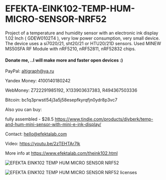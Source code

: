 
# EFEKTA-EINK102-TEMP-HUM-MICRO-SENSOR-NRF52
Project of a temperature and humidity sensor with an electronic ink display 1.02 Inch ( GDEW0102T4 ), very low power consumption, very small device. The device uses a si7020/21, sht20/21 or HTU20/21D sensors. Used MINEW MS50SFA RF Module with nRF5210, nRF52811, nRF52832 chips.


#### Donate me, ..I will make more and faster open devices :)

PayPal: altigraph@ya.ru

Yandex Money: 4100140180242

WebMoney: Z722291985192, X133903637383, R494367503336

Bitcoin: bc1q3prwstl54j3a5j58esepfkyrqfjn0ydr8p3vc7

Also you can buy:

fully assembled - $28.5  https://www.tindie.com/products/diyberk/temp-and-hum-mini-sensor-with-mini-e-ink-display/

Contact: hello@efektalab.com

Video: https://youtu.be/2zTEHTAr7lk

More info at https://www.efektalab.com/theink102.html

![EFEKTA EINK102 TEMP HUM MICRO SENSOR NRF52](https://github.com/smartboxchannel/EFEKTA-EINK102-TEMP-HUM-MICRO-SENSOR-NRF52/blob/master/IMAGES/0001.jpg)

![EFEKTA EINK102 TEMP HUM MICRO SENSOR NRF52 licenses](https://github.com/smartboxchannel/EFEKTA-EINK102-TEMP-HUM-MICRO-SENSOR-NRF52/blob/master/IMAGES/licenses.png)

